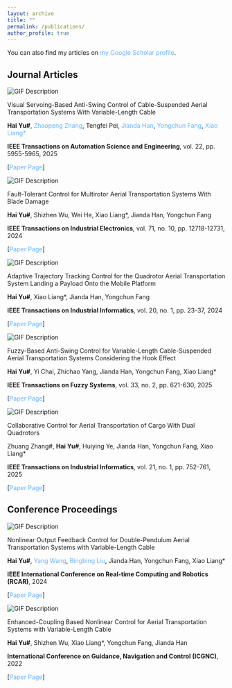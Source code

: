 ```yaml
---
layout: archive
title: ""
permalink: /publications/
author_profile: true
---
```


<!--{% if author.googlescholar %}
  You can also find my articles on <u><a href="{{author.googlescholar}}">my Google Scholar profile</a>.</u>
{% endif %}-->

You can also find my articles on <a href="https://scholar.google.com.hk/citations?user=0MMaeMEAAAAJ&hl=zh-CN">my Google Scholar profile</a>.


<head>
  <link rel="stylesheet" href="styles.css">
  <style>
    a {
      text-decoration: none; /* Removes underline */
      color: #66b3ff; /* Makes the link blue */
    }

    a:hover {
      text-decoration: underline; /* Optional: adds underline on hover */
    }
  </style>
</head>

## Journal Articles

<div class="paper-container">
  <div class="media-container">
    <img src="TASE-2023-2664-video.gif" alt="GIF Description" class="paper-image">
  </div>
  <div class="info-container">
    <p class="paper-title">Visual Servoing-Based Anti-Swing Control of Cable-Suspended Aerial Transportation Systems With Variable-Length Cable</p>
    <p class="authors"> <b>Hai Yu#</b>, <a href="https://cheungsiupaang.github.io/">Zhaopeng Zhang</a>, Tengfei Pei, <a href="https://ai.nankai.edu.cn/info/1032/2784.htm">Jianda Han</a>, <a href="https://ai.nankai.edu.cn/info/1033/2797.htm">Yongchun Fang</a>, <a href="https://ai.nankai.edu.cn/info/1034/4844.htm">Xiao Liang*</a> </p>
    <p class="journal"> <b>IEEE Transactions on Automation Science and Engineering</b>, vol. 22, pp. 5955-5965, 2025 </p>
    <p class="url"> [<a href="https://ieeexplore.ieee.org/abstract/document/10620439">Paper Page</a>] </p>
  </div>
</div>

<div class="paper-container">
  <div class="media-container">
    <img src="23-TIE-2613-video.gif" alt="GIF Description" class="paper-image">
  </div>
  <div class="info-container">
    <p class="paper-title">Fault-Tolerant Control for Multirotor Aerial Transportation Systems With Blade Damage</p>
    <p class="authors"> <b>Hai Yu#</b>, Shizhen Wu, Wei He, Xiao Liang*, Jianda Han, Yongchun Fang </p>
    <p class="journal"> <b>IEEE Transactions on Industrial Electronics</b>, vol. 71, no. 10, pp. 12718-12731, 2024 </p>
    <p class="url"> [<a href="https://ieeexplore.ieee.org/abstract/document/10401260">Paper Page</a>] </p>
  </div>
</div>

<div class="paper-container">
  <div class="media-container">
    <img src="TII-22-2015-video.gif" alt="GIF Description" class="paper-image">
  </div>
  <div class="info-container">
    <p class="paper-title">Adaptive Trajectory Tracking Control for the Quadrotor Aerial Transportation System Landing a Payload Onto the Mobile Platform</p>
    <p class="authors"> <b>Hai Yu#</b>, Xiao Liang*, Jianda Han, Yongchun Fang </p>
    <p class="journal"> <b>IEEE Transactions on Industrial Informatics</b>, vol. 20, no. 1, pp. 23-37, 2024 </p>
    <p class="url"> [<a href="https://ieeexplore.ieee.org/abstract/document/10068260">Paper Page</a>] </p>
  </div>
</div>

<div class="paper-container">
  <div class="media-container">
    <img src="2024-TFS-diagram.png" alt="GIF Description" class="paper-image">
  </div>
  <div class="info-container">
    <p class="paper-title">Fuzzy-Based Anti-Swing Control for Variable-Length Cable-Suspended Aerial Transportation Systems Considering the Hook Effect</p>
    <p class="authors"> <b>Hai Yu#</b>, Yi Chai, Zhichao Yang, Jianda Han, Yongchun Fang, Xiao Liang* </p>
    <p class="journal"> <b>IEEE Transactions on Fuzzy Systems</b>, vol. 33, no. 2, pp. 621-630, 2025 </p>
    <p class="url"> [<a href="https://ieeexplore.ieee.org/abstract/document/10737644">Paper Page</a>] </p>
  </div>
</div>

<div class="paper-container">
  <div class="media-container">
    <img src="TII-23-5077-video.gif" alt="GIF Description" class="paper-image">
  </div>
  <div class="info-container">
    <p class="paper-title">Collaborative Control for Aerial Transportation of Cargo With Dual Quadrotors</p>
    <p class="authors"> Zhuang Zhang#, <b>Hai Yu#</b>, Huiying Ye, Jianda Han, Yongchun Fang, Xiao Liang* </p>
    <p class="journal"> <b>IEEE Transactions on Industrial Informatics</b>, vol. 21, no. 1, pp. 752-761, 2025 </p>
    <p class="url"> [<a href="https://ieeexplore.ieee.org/abstract/document/10704026">Paper Page</a>] </p>
  </div>
</div>

## Conference Proceedings

<div class="paper-container">
  <div class="media-container">
    <img src="2024-RCAR-pic.png" alt="GIF Description" class="paper-image">
  </div>
  <div class="info-container">
    <p class="paper-title">Nonlinear Output Feedback Control for Double-Pendulum Aerial Transportation Systems with Variable-Length Cable</p>
    <p class="authors"> <b>Hai Yu#</b>, <a href="https://wangy1893.github.io/">Yang Wang</a>, <a href="https://lbbnk.github.io/">Bingbing Liu</a>, Jianda Han, Yongchun Fang, Xiao Liang* </p>
    <p class="journal"> <b>IEEE International Conference on Real-time Computing and Robotics (RCAR)</b>, 2024 </p>
    <p class="url"> [<a href="https://ieeexplore.ieee.org/abstract/document/10671184">Paper Page</a>] </p>
  </div>
</div>

<div class="paper-container">
  <div class="media-container">
    <img src="2024-ICGNC-pic.png" alt="GIF Description" class="paper-image">
  </div>
  <div class="info-container">
    <p class="paper-title">Enhanced-Coupling Based Nonlinear Control for Aerial Transportation Systems with Variable-Length Cable</p>
    <p class="authors"> <b>Hai Yu#</b>, Shizhen Wu, Xiao Liang*, Yongchun Fang, Jianda Han </p>
    <p class="journal"> <b>International Conference on Guidance, Navigation and Control (ICGNC)</b>, 2022 </p>
    <p class="url"> [<a href="https://link.springer.com/chapter/10.1007/978-981-19-6613-2_310">Paper Page</a>] </p>
  </div>
</div>

